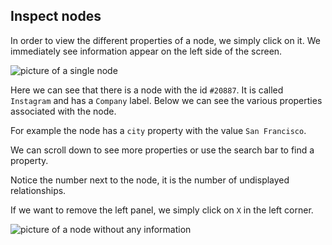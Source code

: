 ## Inspect nodes

In order to view the different properties of a node, we simply click on it. We immediately see information appear on the left side of the screen.

![picture of a single node](https://dl.dropboxusercontent.com/s/rssevmlj3tn4x0j/4.png?dl=0)

Here we can see that there is a node with the id ```#20887```. It is called ```Instagram``` and has a ```Company``` label. Below we can see the various properties associated with the node.

For example the node has a ```city``` property with the value ```San Francisco```.

We can scroll down to see more properties or use the search bar to find a property.

Notice the number next to the node, it is the number of undisplayed relationships.

If we want to remove the left panel, we simply click on ```X``` in the left corner.

![picture of a node without any information](https://dl.dropboxusercontent.com/s/dppx66f9tfhe5f9/5.png?dl=0)
